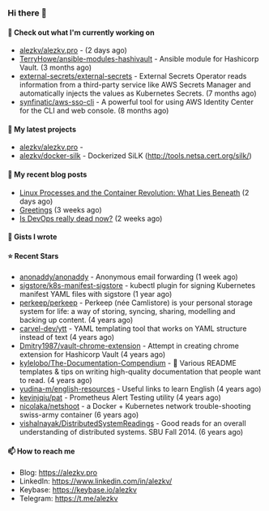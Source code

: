 ### Hi there 👋

#### 👷 Check out what I'm currently working on

- [alezkv/alezkv.pro](https://github.com/alezkv/alezkv.pro) -  (2 days ago)
- [TerryHowe/ansible-modules-hashivault](https://github.com/TerryHowe/ansible-modules-hashivault) - Ansible module for Hashicorp Vault. (3 months ago)
- [external-secrets/external-secrets](https://github.com/external-secrets/external-secrets) - External Secrets Operator reads information from a third-party service like AWS Secrets Manager and automatically injects the values as Kubernetes Secrets. (7 months ago)
- [synfinatic/aws-sso-cli](https://github.com/synfinatic/aws-sso-cli) - A powerful tool for using AWS Identity Center for the CLI and web console. (8 months ago)

#### 🌱 My latest projects

- [alezkv/alezkv.pro](https://github.com/alezkv/alezkv.pro) - 
- [alezkv/docker-silk](https://github.com/alezkv/docker-silk) - Dockerized SiLK (http://tools.netsa.cert.org/silk/)

#### 📜 My recent blog posts

- [Linux Processes and the Container Revolution: What Lies Beneath](https://alezkv.pro/blog/container-is-a-process/) (2 days ago)
- [Greetings](https://alezkv.pro/blog/greetings/) (3 weeks ago)
- [Is DevOps really dead now?](https://alezkv.pro/blog/is-devops-dead/) (2 weeks ago)

#### 📓 Gists I wrote


#### ⭐ Recent Stars

- [anonaddy/anonaddy](https://github.com/anonaddy/anonaddy) - Anonymous email forwarding (1 week ago)
- [sigstore/k8s-manifest-sigstore](https://github.com/sigstore/k8s-manifest-sigstore) - kubectl plugin for signing Kubernetes manifest YAML files with sigstore (1 year ago)
- [perkeep/perkeep](https://github.com/perkeep/perkeep) - Perkeep (née Camlistore) is your personal storage system for life: a way of storing, syncing, sharing, modelling and backing up content. (4 years ago)
- [carvel-dev/ytt](https://github.com/carvel-dev/ytt) - YAML templating tool that works on YAML structure instead of text (4 years ago)
- [Dmitry1987/vault-chrome-extension](https://github.com/Dmitry1987/vault-chrome-extension) - Attempt in creating chrome extension for Hashicorp Vault (4 years ago)
- [kylelobo/The-Documentation-Compendium](https://github.com/kylelobo/The-Documentation-Compendium) - 📢 Various README templates &amp; tips on writing high-quality documentation that people want to read. (4 years ago)
- [yudina-m/english-resources](https://github.com/yudina-m/english-resources) - Useful links to learn English (4 years ago)
- [kevinjqiu/pat](https://github.com/kevinjqiu/pat) - Prometheus Alert Testing utility (4 years ago)
- [nicolaka/netshoot](https://github.com/nicolaka/netshoot) - a Docker &#43; Kubernetes network trouble-shooting swiss-army container (6 years ago)
- [vishalnayak/DistributedSystemReadings](https://github.com/vishalnayak/DistributedSystemReadings) - Good reads for an overall understanding of distributed systems. SBU Fall 2014. (6 years ago)

#### 📫 How to reach me

- Blog: https://alezkv.pro
- LinkedIn: https://www.linkedin.com/in/alezkv/
- Keybase: https://keybase.io/alezkv
- Telegram: https://t.me/alezkv

